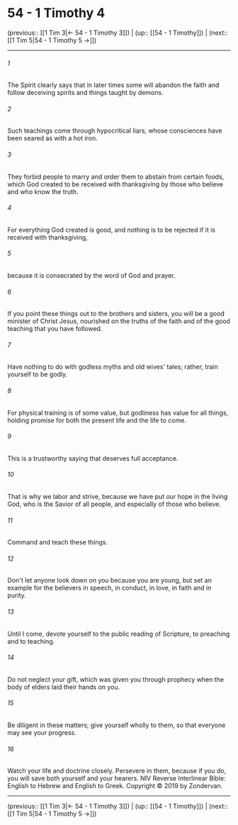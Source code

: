 # 54 - 1 Timothy 4

(previous:: [[1 Tim 3|← 54 - 1 Timothy 3]]) | (up:: [[54 - 1 Timothy]]) | (next:: [[1 Tim 5|54 - 1 Timothy 5 →]])

***


###### 1 
The Spirit clearly says that in later times some will abandon the faith and follow deceiving spirits and things taught by demons. 

###### 2 
Such teachings come through hypocritical liars, whose consciences have been seared as with a hot iron. 

###### 3 
They forbid people to marry and order them to abstain from certain foods, which God created to be received with thanksgiving by those who believe and who know the truth. 

###### 4 
For everything God created is good, and nothing is to be rejected if it is received with thanksgiving, 

###### 5 
because it is consecrated by the word of God and prayer. 

###### 6 
If you point these things out to the brothers and sisters, you will be a good minister of Christ Jesus, nourished on the truths of the faith and of the good teaching that you have followed. 

###### 7 
Have nothing to do with godless myths and old wives' tales; rather, train yourself to be godly. 

###### 8 
For physical training is of some value, but godliness has value for all things, holding promise for both the present life and the life to come. 

###### 9 
This is a trustworthy saying that deserves full acceptance. 

###### 10 
That is why we labor and strive, because we have put our hope in the living God, who is the Savior of all people, and especially of those who believe. 

###### 11 
Command and teach these things. 

###### 12 
Don't let anyone look down on you because you are young, but set an example for the believers in speech, in conduct, in love, in faith and in purity. 

###### 13 
Until I come, devote yourself to the public reading of Scripture, to preaching and to teaching. 

###### 14 
Do not neglect your gift, which was given you through prophecy when the body of elders laid their hands on you. 

###### 15 
Be diligent in these matters; give yourself wholly to them, so that everyone may see your progress. 

###### 16 
Watch your life and doctrine closely. Persevere in them, because if you do, you will save both yourself and your hearers. NIV Reverse Interlinear Bible: English to Hebrew and English to Greek. Copyright © 2019 by Zondervan.

***

(previous:: [[1 Tim 3|← 54 - 1 Timothy 3]]) | (up:: [[54 - 1 Timothy]]) | (next:: [[1 Tim 5|54 - 1 Timothy 5 →]])

